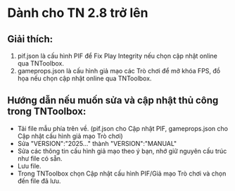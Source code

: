 # Dành cho TN 2.8 trở lên
## Giải thích:
1. pif.json là cấu hình PIF để Fix Play Integrity nếu chọn cập nhật online qua TNToolbox.
2. gameprops.json là cấu hình giả mạo các Trò chơi để mở khóa FPS, đồ họa nếu chọn cập nhật online qua TNToolbox.
## Hướng dẫn nếu muốn sửa và cập nhật thủ công trong TNToolbox:
- Tải file mẫu phía trên về. (pif.json cho Cập nhật PIF, gameprops.json cho Cập nhật cấu hình giả mạo Trò chơi)
- Sửa "VERSION":"2025..." thành "VERSION":"MANUAL"
- Sửa các thông tin cấu hình giả mạo theo ý bạn, nhớ giữ nguyên cấu trúc như file có sẵn.
- Lưu file.
- Trong TNToolbox chọn Cập nhật cấu hình PIF/Giả mạo Trò chơi và chọn đến file đã lưu.

